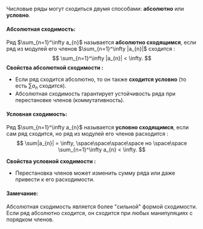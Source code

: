 Числовые ряды могут сходиться двумя способами: **абсолютно** или **условно**.

#### Абсолютная сходимость:

Ряд $\sum_{n=1}^\infty a_{n}$ называется **абсолютно сходящимся**, если ряд из модулей его членов $\sum_{n=1}^\infty |a_{n}|$ сходится $:$
$$
\sum_{n=1}^\infty |a_{n}| < \infty.
$$
**Свойства абсолютной сходимости $:$**
- Если ряд сходится абсолютно, то он также **сходится условно** (то есть $\sum a_{n}$ сходится).
- Абсолютная сходимость гарантирует устойчивость ряда при перестановке членов (коммутативность).

#### Условная сходимость:

Ряд $\sum_{n=1}^\infty a_{n}$ называется **условно сходящимся**, если сам ряд сходится, но ряд из модулей его членов расходится $:$
$$
\sum|a_{n}| = \infty, \space\space\space\space но \space\space \sum_{n=1}^\infty a_{n} < \infty.
$$

**Свойства условной сходимости $:$**
- Перестановка членов может изменить сумму ряда или даже привести к его расходимости.

#### Замечание:
Абсолютная сходимость является более "сильной" формой сходимости. Если ряд абсолютно сходится, он сходится при любых манипуляциях с порядком членов.